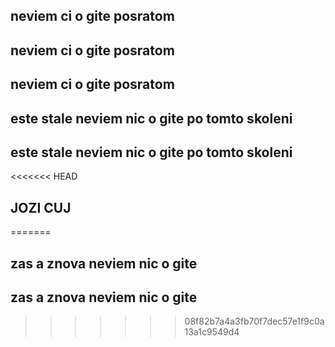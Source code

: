 ## neviem ci o gite posratom
## neviem ci o gite posratom
## neviem ci o gite posratom

## este stale neviem nic o gite po tomto skoleni
## este stale neviem nic o gite po tomto skoleni


<<<<<<< HEAD







## JOZI CUJ
=======
## zas a znova neviem nic o gite
## zas a znova neviem nic o gite
>>>>>>> 08f82b7a4a3fb70f7dec57e1f9c0a13a1c9549d4
